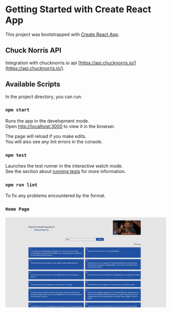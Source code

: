 # Getting Started with Create React App

This project was bootstrapped with [Create React App](https://github.com/facebook/create-react-app).

## Chuck Norris API

Integration with chucknorris.io api [https://api.chucknorris.io/](https://api.chucknorris.io/).

## Available Scripts

In the project directory, you can run:

### `npm start`

Runs the app in the development mode.\
Open [http://localhost:3000](http://localhost:3000) to view it in the browser.

The page will reload if you make edits.\
You will also see any lint errors in the console.

### `npm test`

Launches the test runner in the interactive watch mode.\
See the section about [running tests](https://facebook.github.io/create-react-app/docs/running-tests) for more information.

### `npm run lint`

To fix any problems encountered by the format.

### `Home Page`

![Home](./src/assets/readme/home.PNG)